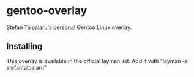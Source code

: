# gentoo-overlay

Ștefan Talpalaru's personal Gentoo Linux overlay.

## Installing

This overlay is available in the official layman list. Add it with "layman -a stefantalpalaru"

